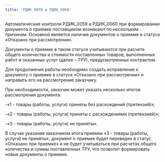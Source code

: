```yaml
---
title: 'РДИК_0059 и РДИК_0060'
---
```


Автоматические контроли РДИК_0059 и РДИК_0060 при формировании документа о приемке поставщиком возникают по нескольким причинам. Основной является наличие документов о приемке в статусе «Отказано при рассмотрении».

Документы о приемке в таком статусе учитываются при расчете общего количества и стоимости поставленных товаров, выполненных работ и оказанных услуг (далее – ТРУ), предусмотренных контрактом.

Для продолжения работы необходимо создать исправление к документу о приемке в статусе «Отказано при рассмотрении» и направить его на рассмотрение заказчику.

При необходимости, заказчик может указать несколько итогов рассмотрения документа:

-«1 - товары (работы, услуги) приняты без расхождений (претензий)»;

-«2 - товары (работы, услуги) приняты с расхождениями (претензией)»;

-«3 - товары (работы, услуги) не приняты». 

В случае указания заказчиком итога приемки «3 - товары (работы, услуги) не приняты», документ о приемке будет переведен в статус «Отказано при приемке» и не будет учитываться при расчетах общего количества и суммы поставленных ТРУ, что позволит формировать новые документы о приемке.